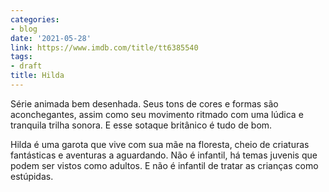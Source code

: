 ```yaml
---
categories:
- blog
date: '2021-05-28'
link: https://www.imdb.com/title/tt6385540
tags:
- draft
title: Hilda
---
```


Série animada bem desenhada. Seus tons de cores e formas são aconchegantes, assim como seu movimento ritmado com uma lúdica e tranquila trilha sonora. E esse sotaque britânico é tudo de bom.

Hilda é uma garota que vive com sua mãe na floresta, cheio de criaturas fantásticas e aventuras a aguardando. Não é infantil, há temas juvenis que podem ser vistos como adultos. E não é infantil de tratar as crianças como estúpidas.
